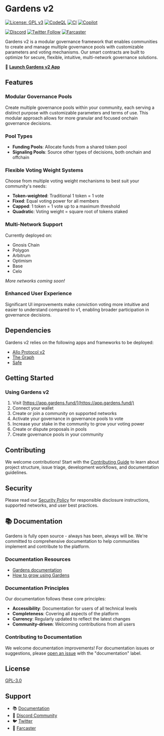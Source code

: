 # Gardens v2

[![License: GPL v3](https://img.shields.io/badge/License-GPLv3-blue.svg)](https://www.gnu.org/licenses/gpl-3.0) [![CodeQL](https://github.com/1Hive/gardens-v2/actions/workflows/github-code-scanning/codeql/badge.svg)](https://github.com/1Hive/gardens-v2/actions/workflows/github-code-scanning/codeql)
[![CI](https://github.com/1Hive/gardens-v2/actions/workflows/ci.yaml/badge.svg)](https://github.com/1Hive/gardens-v2/actions/workflows/ci.yaml)
[![Copilot](https://github.com/1Hive/gardens-v2/actions/workflows/copilot-swe-agent/copilot/badge.svg)](https://github.com/1Hive/gardens-v2/actions/workflows/copilot-swe-agent/copilot)

[![Discord](https://img.shields.io/discord/749888500467054356?label=Discord&logo=discord&logoColor=white&color=7389D8&style=flat)](https://discord.gg/tJWPg69ZWG)
[![Twitter Follow](https://img.shields.io/twitter/follow/gardens_fund?style=social)](https://twitter.com/gardens_fund)
[![Farcaster](https://img.shields.io/badge/Farcaster-Protocol-purple?logo=farcaster&logoColor=white&labelColor=8A63D2)](https://farcaster.xyz/gardens)

Gardens v2 is a modular governance framework that enables communities to create and manage multiple governance pools with customizable parameters and voting mechanisms. Our smart contracts are built to optimize for secure, flexible, intuitive, multi-network governance solutions.

🌱 **[Launch Gardens v2 App](https://app.gardens.fund/)**

## Features

### Modular Governance Pools

Create multiple governance pools within your community, each serving a distinct purpose with customizable parameters and terms of use. This modular approach allows for more granular and focused onchain governance decisions.

### Pool Types

- **Funding Pools**: Allocate funds from a shared token pool
- **Signaling Pools**: Source other types of decisions, both onchain and offchain

### Flexible Voting Weight Systems

Choose from multiple voting weight mechanisms to best suit your community's needs:

- **Token-weighted**: Traditional 1 token = 1 vote
- **Fixed**: Equal voting power for all members
- **Capped**: 1 token = 1 vote up to a maximum threshold
- **Quadratic**: Voting weight = square root of tokens staked

### Multi-Network Support

Currently deployed on:

- Gnosis Chain
- Polygon
- Arbitrum
- Optimism
- Base
- Celo

_More networks coming soon!_

### Enhanced User Experience

Significant UI improvements make conviction voting more intuitive and easier to understand compared to v1, enabling broader participation in governance decisions.

## Dependencies

Gardens v2 relies on the following apps and frameworks to be deployed:

- [Allo Protocol v2](https://www.gitcoin.co/blog/allo-gitcoins-newest-protocol)
- [The Graph](https://thegraph.com/)
- [Safe](https://safe.global/)

## Getting Started

### Using Gardens v2

1. Visit [https://app.gardens.fund/](https://app.gardens.fund/)
2. Connect your wallet
3. Create or join a community on supported networks
4. Activate your governance in governance pools to vote
5. Increase your stake in the community to grow your voting power
6. Create or dispute proposals in pools
7. Create governance pools in your community

## Contributing

We welcome contributions! Start with the [Contributing Guide](./CONTRIBUTING.md) to learn about project structure, issue triage, development workflows, and documentation guidelines.

## Security

Please read our [Security Policy](./SECURITY.md) for responsible disclosure instructions, supported networks, and user best practices.

## 📚 Documentation

Gardens is fully open source - always has been, always will be. We're committed to comprehensive documentation to help communities implement and contribute to the platform.

### Documentation Resources

- [Gardens documentation](https://docs.gardens.fund)
- [How to grow using Gardens](https://1hive-gardens.notion.site/How-to-grow-using-Gardens-84be339e761d462085dcb27db12d1c4c)

### Documentation Principles

Our documentation follows these core principles:

- **Accessibility**: Documentation for users of all technical levels
- **Completeness**: Covering all aspects of the platform
- **Currency**: Regularly updated to reflect the latest changes
- **Community-driven**: Welcoming contributions from all users

### Contributing to Documentation

We welcome documentation improvements! For documentation issues or suggestions, please [open an issue](https://github.com/1Hive/gardens-v2/issues/new?labels=documentation) with the "documentation" label.

## License

[GPL-3.0](https://github.com/1Hive/gardens-v2?tab=GPL-3.0-1-ov-file#readme)

## Support

- 📚 [Documentation](https://docs.gardens.fund)
- 💬 [Discord Community](https://discord.gg/tJWPg69ZWG)
- 🐦 [Twitter](https://twitter.com/gardens_fund)
- 🌌 [Farcaster](https://farcaster.xyz/gardens)
